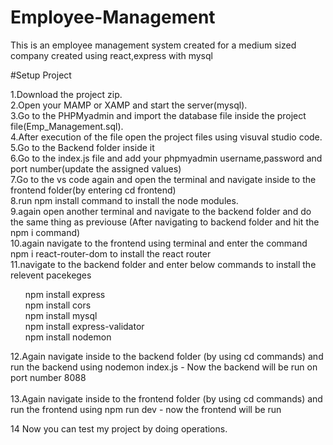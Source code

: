 # Employee-Management
This is an employee management system created for a medium sized company created using react,express with mysql

#Setup Project

1.Download the project zip.<br>
2.Open your MAMP or XAMP and start the server(mysql).<br>
3.Go to the PHPMyadmin and import the database file inside the project file(Emp_Management.sql).<br>
4.After execution of the file open the project files using visuval studio code.<br>
5.Go to the Backend folder inside it<br>
6.Go to the index.js file and add your phpmyadmin username,password and port number(update the assigned values)<br>
7.Go to the vs code again and open the terminal and navigate inside to the frontend folder(by entering cd frontend) <br>
8.run npm install command to install the node modules.<br>
9.again open another terminal and navigate to the backend folder and do the same thing as previouse (After navigating to backend folder and hit the npm i command)<br>
10.again navigate to the frontend using terminal and enter the command npm i react-router-dom to install the react router<br>
11.navigate to the backend folder and enter below commands to install the relevent pacekeges<br>
<ul>
    npm install express<br>
    npm install cors<br>
    npm install mysql<br>
    npm install express-validator<br>
    npm install nodemon<br>
</ul>

12.Again navigate inside to the backend folder (by using cd commands) and run the backend using  nodemon index.js - Now the backend will be run on port number 8088<br><br>
13.Again navigate inside to the frontend folder (by using cd commands) and run the frontend using  npm run dev - now the frontend will be run<br>

14 Now you can test my project by doing operations.<br>


